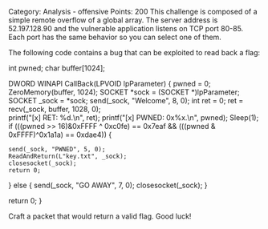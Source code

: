 Category: Analysis - offensive
Points: 200
This challenge is composed of a simple remote overflow of a global array. The server address is 52.197.128.90 and the vulnerable application listens on TCP port 80-85. Each port has the same behavior so you can select one of them.

The following code contains a bug that can be exploited to read back a flag:


int pwned;
char buffer[1024];

DWORD WINAPI CallBack(LPVOID lpParameter) {
  pwned = 0;
  ZeroMemory(buffer, 1024);
  SOCKET *sock = (SOCKET *)lpParameter;
  SOCKET _sock = *sock;
  send(_sock, "Welcome", 8, 0);
  int ret = 0;
  ret = recv(_sock, buffer, 1028, 0);  
  printf("[x] RET: %d.\n", ret);
  printf("[x] PWNED: 0x%x.\n", pwned);
  Sleep(1);
  if (((pwned >> 16)&0xFFFF ^ 0xc0fe) == 0x7eaf && (((pwned & 0xFFFF)^0x1a1a) == 0xdae4)) {

    send(_sock, "PWNED", 5, 0);
    ReadAndReturn(L"key.txt", _sock);
    closesocket(_sock);
    return 0;
  }
  else {
    send(_sock, "GO AWAY", 7, 0);
    closesocket(_sock);
  }

  return 0;
}


Craft a packet that would return a valid flag. Good luck!
